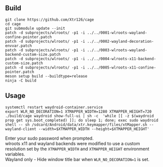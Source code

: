 ## Build 
    git clone https://github.com/Xtr126/cage
    cd cage
    git submodule update --init
    patch -d subprojects/wlroots/ -p1 -i ../../0001-wlroots-wayland-confine-pointer.patch 
    patch -d subprojects/wlroots/ -p1 -i ../../0002-wayland-decoration-envvar.patch
    patch -d subprojects/wlroots/ -p1 -i ../../0003-wlroots-wayland-backend-custom-size.patch
    patch -d subprojects/wlroots/ -p1 -i ../../0004-wlroots-x11-backend-custom-size.patch
    patch -d subprojects/wlroots/ -p1 -i ../../0005-wlroots-x11-confine-pointer.patch
    meson setup build --buildtype=release
    ninja -C build

## Usage
    systemctl restart waydroid-container.service
    export WLR_NO_DECORATION=1 XTMAPPER_WIDTH=1280 XTMAPPER_HEIGHT=720
    ./build/cage waydroid show-full-ui | sh -c  'while [[ -z $(waydroid prop get sys.boot_completed) ]]; do sleep 1; done; exec sudo waydroid shell -- sh /sdcard/Android/data/xtr.keymapper/files/xtMapper.sh --wayland-client --width=$XTMAPPER_WIDTH --height=$XTMAPPER_HEIGHT'
    

Enter your sudo password when prompted.  
wlroots x11 and wayland backends were modified to use a custom resolution set by the `XTMAPPER_WIDTH` and `XTMAPPER_HEIGHT` environment variables.  
Wayland only - Hide window title bar when `WLR_NO_DECORATION=1` is set.

